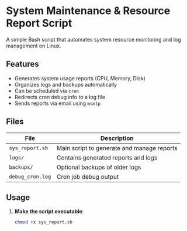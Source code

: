 # System Maintenance & Resource Report Script

A simple Bash script that automates system resource monitoring and log management on Linux.

## Features

- Generates system usage reports (CPU, Memory, Disk)
- Organizes logs and backups automatically
- Can be scheduled via `cron`
- Redirects cron debug info to a log file
- Sends reports via email using `msmtp`

## Files

| File             | Description                             |
|------------------|-----------------------------------------|
| `sys_report.sh`  | Main script to generate and manage reports |
| `logs/`          | Contains generated reports and logs     |
| `backups/`       | Optional backups of older logs          |
| `debug_cron.log` | Cron job debug output                   |

## Usage

1. **Make the script executable**:
   ```bash
   chmod +x sys_report.sh